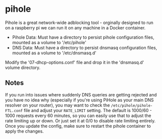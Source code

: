 # pihole

Pihole is a great network-wide adblocking tool - orginally designed to run on a raspberry pi we can run it on any machine in a Docker container.

- Pihole Data: Must have a directory to persist pihole configuration files, mounted as a volume to '/etc/pihole'
- DNS Data: Must have a directory to persist dnsmasq configuration files, mounted as a volume to '/etc/dnsmasq.d'

Modify the '07-dhcp-options.conf' file and drop it in the 'dnsmasq.d' volume directory.

## Notes

If you run into issues where suddenly DNS queries are getting rejected and you have no idea why (especially if you're using PiHole as your main DNS resolver on your router), you may want to check the `/etc/pihole/pihole-FTL.conf` file and adjust your `RATE_LIMIT` setting. The default is 1000/60 - 1000 requests every 60 minutes, so you can easily use that to adjust the rate limiting up or down. Or just set it at 0/0 to disable rate limiting entirely. Once you update the config, make sure to restart the pihole container to apply the changes.
